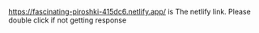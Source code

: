 https://fascinating-piroshki-415dc6.netlify.app/    is The netlify link. Please double click if not getting response

